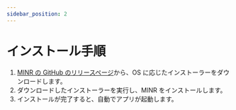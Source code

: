 ```yaml
---
sidebar_position: 2
---
```


# インストール手順

1. [MINR の GitHub のリリースページ](https://github.com/minr-dev/desktop/releases)から、OS に応じたインストーラーをダウンロードします。
2. ダウンロードしたインストーラーを実行し、MINR をインストールします。
3. インストールが完了すると、自動でアプリが起動します。

